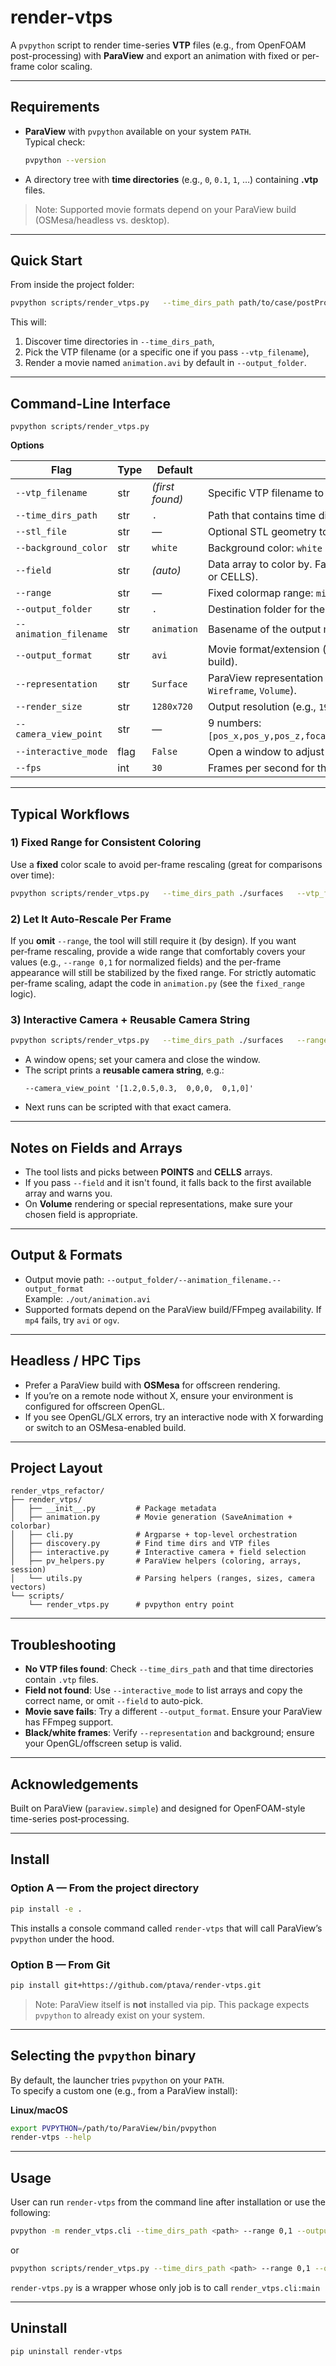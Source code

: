 
# render-vtps

A `pvpython` script to render time-series **VTP** files (e.g., from OpenFOAM post-processing) with **ParaView** and export an animation with fixed or per-frame color scaling.

---

## Requirements

- **ParaView** with `pvpython` available on your system `PATH`.  
  Typical check:
  ```bash
  pvpython --version
  ```
- A directory tree with **time directories** (e.g., `0`, `0.1`, `1`, …) containing **.vtp** files.

> Note: Supported movie formats depend on your ParaView build (OSMesa/headless vs. desktop).

---

## Quick Start

From inside the project folder:

```bash
pvpython scripts/render_vtps.py   --time_dirs_path path/to/case/postProcessing/surfaces   --range 0,1   --output_folder ./out
```

This will:
1) Discover time directories in `--time_dirs_path`,  
2) Pick the VTP filename (or a specific one if you pass `--vtp_filename`),  
3) Render a movie named `animation.avi` by default in `--output_folder`.

---

## Command-Line Interface

```
pvpython scripts/render_vtps.py
```

**Options**

| Flag | Type | Default | Description |
|---|---|---|---|
| `--vtp_filename` | str | *(first found)* | Specific VTP filename to load from each time directory. |
| `--time_dirs_path` | str | `.` | Path that contains time directories (`0`, `0.1`, `1`, …). |
| `--stl_file` | str | — | Optional STL geometry to include in the render. |
| `--background_color` | str | `white` | Background color: `white` or `black`. |
| `--field` | str | *(auto)* | Data array to color by. Falls back to the first available (POINTS or CELLS). |
| `--range` | str | — | Fixed colormap range: `min,max` or `min:max` (example: `0,1`). |
| `--output_folder` | str | `.` | Destination folder for the exported movie. |
| `--animation_filename` | str | `animation` | Basename of the output movie (without extension). |
| `--output_format` | str | `avi` | Movie format/extension (e.g., `avi`, `mp4`, depending on your build). |
| `--representation` | str | `Surface` | ParaView representation (e.g., `Surface`, `Surface With Edges`, `Wireframe`, `Volume`). |
| `--render_size` | str | `1280x720` | Output resolution (e.g., `1920x1080`). |
| `--camera_view_point` | str | — | 9 numbers: `[pos_x,pos_y,pos_z,focal_x,focal_y,focal_z,up_x,up_y,up_z]`. |
| `--interactive_mode` | flag | `False` | Open a window to adjust camera and optionally choose field. |
| `--fps` | int | `30` | Frames per second for the output movie. |

---

## Typical Workflows

### 1) Fixed Range for Consistent Coloring
Use a **fixed** color scale to avoid per-frame rescaling (great for comparisons over time):
```bash
pvpython scripts/render_vtps.py   --time_dirs_path ./surfaces   --vtp_filename p_field.vtp   --field p   --range -50,150   --output_folder ./out   --animation_filename p_movie   --output_format avi   --render_size 1920x1080   --fps 24
```

### 2) Let It Auto-Rescale Per Frame
If you **omit** `--range`, the tool will still require it (by design). If you want per‑frame rescaling, provide a wide range that comfortably covers your values (e.g., `--range 0,1` for normalized fields) and the per-frame appearance will still be stabilized by the fixed range. For strictly automatic per-frame scaling, adapt the code in `animation.py` (see the `fixed_range` logic).

### 3) Interactive Camera + Reusable Camera String
```bash
pvpython scripts/render_vtps.py   --time_dirs_path ./surfaces   --range 0,1   --interactive_mode
```
- A window opens; set your camera and close the window.  
- The script prints a **reusable camera string**, e.g.:
  ```
  --camera_view_point '[1.2,0.5,0.3,  0,0,0,  0,1,0]'
  ```
- Next runs can be scripted with that exact camera.

---

## Notes on Fields and Arrays

- The tool lists and picks between **POINTS** and **CELLS** arrays.  
- If you pass `--field` and it isn't found, it falls back to the first available array and warns you.
- On **Volume** rendering or special representations, make sure your chosen field is appropriate.

---

## Output & Formats

- Output movie path: `--output_folder/--animation_filename.--output_format`  
  Example: `./out/animation.avi`
- Supported formats depend on the ParaView build/FFmpeg availability. If `mp4` fails, try `avi` or `ogv`.

---

## Headless / HPC Tips

- Prefer a ParaView build with **OSMesa** for offscreen rendering.  
- If you’re on a remote node without X, ensure your environment is configured for offscreen OpenGL.
- If you see OpenGL/GLX errors, try an interactive node with X forwarding or switch to an OSMesa-enabled build.

---

## Project Layout

```
render_vtps_refactor/
├── render_vtps/
│   ├── __init__.py         # Package metadata
│   ├── animation.py        # Movie generation (SaveAnimation + colorbar)
│   ├── cli.py              # Argparse + top-level orchestration
│   ├── discovery.py        # Find time dirs and VTP files
│   ├── interactive.py      # Interactive camera + field selection
│   ├── pv_helpers.py       # ParaView helpers (coloring, arrays, session)
│   └── utils.py            # Parsing helpers (ranges, sizes, camera vectors)
└── scripts/
    └── render_vtps.py      # pvpython entry point
```

---

## Troubleshooting

- **No VTP files found**: Check `--time_dirs_path` and that time directories contain `.vtp` files.  
- **Field not found**: Use `--interactive_mode` to list arrays and copy the correct name, or omit `--field` to auto-pick.  
- **Movie save fails**: Try a different `--output_format`. Ensure your ParaView has FFmpeg support.  
- **Black/white frames**: Verify `--representation` and background; ensure your OpenGL/offscreen setup is valid.

---

## Acknowledgements

Built on ParaView (`paraview.simple`) and designed for OpenFOAM-style time-series post‑processing.

---

## Install

### Option A — From the project directory
```bash
pip install -e .
```
This installs a console command called `render-vtps` that will call ParaView’s `pvpython` under the hood.

### Option B — From Git
```bash
pip install git+https://github.com/ptava/render-vtps.git
```
> Note: ParaView itself is **not** installed via pip. This package expects `pvpython` to already exist on your system.

---

## Selecting the `pvpython` binary

By default, the launcher tries `pvpython` on your `PATH`.  
To specify a custom one (e.g., from a ParaView install):

**Linux/macOS**
```bash
export PVPYTHON=/path/to/ParaView/bin/pvpython
render-vtps --help
```

---

## Usage
User can run `render-vtps` from the command line after installation or use the following:
```bash
pvpython -m render_vtps.cli --time_dirs_path <path> --range 0,1 --output_folder ./out
```
or
```bash
pvpython scripts/render_vtps.py --time_dirs_path <path> --range 0,1 --output_folder ./out
```
`render-vtps.py` is a wrapper whose only job is to call `render_vtps.cli:main`

---

## Uninstall
```bash
pip uninstall render-vtps
```
